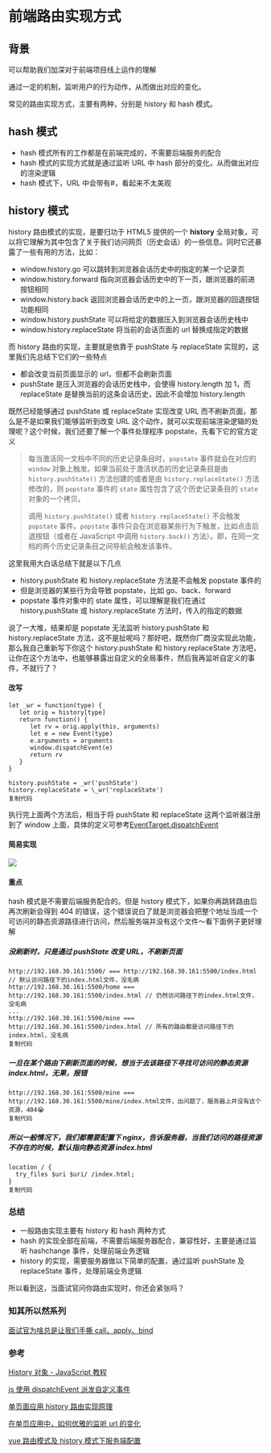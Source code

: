 # 前端路由实现方式

## 背景

可以帮助我们加深对于前端项目线上运作的理解

通过一定的机制，监听用户的行为动作，从而做出对应的变化。

常见的路由实现方式，主要有两种，分别是 history 和 hash 模式。

## hash 模式

- hash 模式所有的工作都是在前端完成的，不需要后端服务的配合
- hash 模式的实现方式就是通过监听 URL 中 hash 部分的变化，从而做出对应的渲染逻辑
- hash 模式下，URL 中会带有#，看起来不太美观

## history 模式

history 路由模式的实现，是要归功于 HTML5 提供的一个 **history** 全局对象，可以将它理解为其中包含了关于我们访问网页（历史会话）的一些信息。同时它还暴露了一些有用的方法，比如：

- window.history.go 可以跳转到浏览器会话历史中的指定的某一个记录页
- window.history.forward 指向浏览器会话历史中的下一页，跟浏览器的前进按钮相同
- window.history.back 返回浏览器会话历史中的上一页，跟浏览器的回退按钮功能相同
- window.history.pushState 可以将给定的数据压入到浏览器会话历史栈中
- window.history.replaceState 将当前的会话页面的 url 替换成指定的数据

而 history 路由的实现，主要就是依靠于 pushState 与 replaceState 实现的，这里我们先总结下它们的一些特点

- 都会改变当前页面显示的 url，但都不会刷新页面
- pushState 是压入浏览器的会话历史栈中，会使得 history.length 加 1，而 replaceState 是替换当前的这条会话历史，因此不会增加 history.length

既然已经能够通过 pushState 或 replaceState 实现改变 URL 而不刷新页面，那么是不是如果我们能够监听到改变 URL 这个动作，就可以实现前端渲染逻辑的处理呢？这个时候，我们还要了解一个事件处理程序 popstate，先看下它的官方定义

> 每当激活同一文档中不同的历史记录条目时，`popstate` 事件就会在对应的 `window` 对象上触发。如果当前处于激活状态的历史记录条目是由 `history.pushState()` 方法创建的或者是由 `history.replaceState()` 方法修改的，则 `popstate` 事件的 `state` 属性包含了这个历史记录条目的 `state` 对象的一个拷贝。
>
> 调用 `history.pushState()` 或者 `history.replaceState()` 不会触发 `popstate` 事件。`popstate` 事件只会在浏览器某些行为下触发，比如点击后退按钮（或者在 JavaScript 中调用 `history.back()` 方法）。即，在同一文档的两个历史记录条目之间导航会触发该事件。

这里我用大白话总结下就是以下几点

- history.pushState 和 history.replaceState 方法是不会触发 popstate 事件的
- 但是浏览器的某些行为会导致 popstate，比如 go、back、forward
- popstate 事件对象中的 state 属性，可以理解是我们在通过 history.pushState 或 history.replaceState 方法时，传入的指定的数据

说了一大堆，结果却是 popstate 无法监听 history.pushState 和 history.replaceState 方法，这不是扯呢吗？那好吧，既然你厂商没实现此功能，那么我自己重新写下你这个 history.pushState 和 history.replaceState 方法吧，让你在这个方法中，也能够暴露出自定义的全局事件，然后我再监听自定义的事件，不就行了？

#### 改写

    let _wr = function(type) {
       let orig = history[type]
       return function() {
          let rv = orig.apply(this, arguments)
          let e = new Event(type)
          e.arguments = arguments
          window.dispatchEvent(e)
          return rv
       }
    }

    history.pushState = _wr('pushState')
    history.replaceState = \_wr('replaceState')
    复制代码

执行完上面两个方法后，相当于将 pushState 和 replaceState 这两个监听器注册到了 window 上面，具体的定义可参考[EventTarget.dispatchEvent](https://link.juejin.cn?target=https%3A%2F%2Fdeveloper.mozilla.org%2Fzh-CN%2Fdocs%2FWeb%2FAPI%2FEventTarget%2FdispatchEvent 'https://developer.mozilla.org/zh-CN/docs/Web/API/EventTarget/dispatchEvent')

#### 简易实现

![](https://p3-juejin.byteimg.com/tos-cn-i-k3u1fbpfcp/173f92132d0a4b1587d70b384c46222b~tplv-k3u1fbpfcp-zoom-in-crop-mark:4536:0:0:0.awebp)

#### 重点

hash 模式是不需要后端服务配合的。但是 history 模式下，如果你再跳转路由后再次刷新会得到 404 的错误，这个错误说白了就是浏览器会把整个地址当成一个可访问的静态资源路径进行访问，然后服务端并没有这个文件～看下面例子更好理解

##### 没刷新时，只是通过 pushState 改变 URL，不刷新页面

    http://192.168.30.161:5500/ === http://192.168.30.161:5500/index.html // 默认访问路径下的index.html文件，没毛病
    http://192.168.30.161:5500/home === http://192.168.30.161:5500/index.html // 仍然访问路径下的index.html文件，没毛病
    ...
    http://192.168.30.161:5500/mine === http://192.168.30.161:5500/index.html // 所有的路由都是访问路径下的index.html，没毛病
    复制代码

##### 一旦在某个路由下刷新页面的时候，想当于去该路径下寻找可访问的静态资源 index.html，无果，报错

    http://192.168.30.161:5500/mine === http://192.168.30.161:5500/mine/index.html文件，出问题了，服务器上并没有这个资源，404😭
    复制代码

##### 所以一般情况下，我们都需要配置下 nginx，告诉服务器，当我们访问的路径资源不存在的时候，默认指向静态资源 index.html

    location / {
      try_files $uri $uri/ /index.html;
    }
    复制代码

### 总结

- 一般路由实现主要有 history 和 hash 两种方式
- hash 的实现全部在前端，不需要后端服务器配合，兼容性好，主要是通过监听 hashchange 事件，处理前端业务逻辑
- history 的实现，需要服务器做以下简单的配置，通过监听 pushState 及 replaceState 事件，处理前端业务逻辑

所以看到这，当面试官问你路由实现时，你还会紧张吗？

### 知其所以然系列

[面试官为啥总是让我们手撕 call、apply、bind](https://juejin.cn/post/7128233572380442660 'https://juejin.cn/post/7128233572380442660')

### 参考

[History 对象 - JavaScript 教程](https://link.juejin.cn?target=https%3A%2F%2Fwangdoc.com%2Fjavascript%2Fbom%2Fhistory.html%23historybackhistoryforwardhistorygo 'https://wangdoc.com/javascript/bom/history.html#historybackhistoryforwardhistorygo')

[js 使用 dispatchEvent 派发自定义事件](https://juejin.cn/post/6844903833227771917 'https://juejin.cn/post/6844903833227771917')

[单页面应用 history 路由实现原理](https://link.juejin.cn?target=https%3A%2F%2Fcloud.tencent.com%2Fdeveloper%2Farticle%2F1653836%3Fpage%3D1 'https://cloud.tencent.com/developer/article/1653836?page=1')

[在单页应用中，如何优雅的监听 url 的变化](https://link.juejin.cn?target=https%3A%2F%2Fgithub.com%2Fforthealllight%2Fblog%2Fissues%2F37 'https://github.com/forthealllight/blog/issues/37')

[vue 路由模式及 history 模式下服务端配置](https://link.juejin.cn?target=https%3A%2F%2Ficode.best%2Fi%2F13730847328933 'https://icode.best/i/13730847328933')
